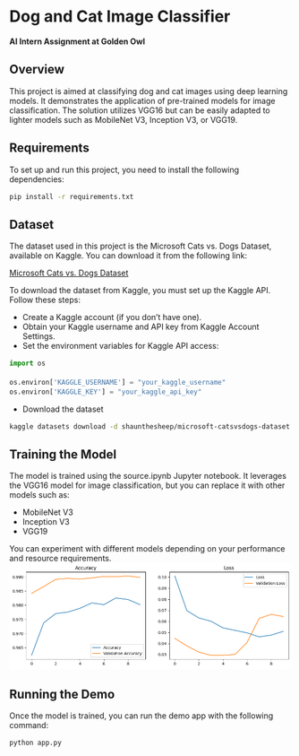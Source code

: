 # Dog and Cat Image Classifier  
**AI Intern Assignment at Golden Owl**

## Overview
This project is aimed at classifying dog and cat images using deep learning models. It demonstrates the application of pre-trained models for image classification. The solution utilizes VGG16 but can be easily adapted to lighter models such as MobileNet V3, Inception V3, or VGG19.

## Requirements
To set up and run this project, you need to install the following dependencies:

```bash
pip install -r requirements.txt
```

## Dataset

The dataset used in this project is the Microsoft Cats vs. Dogs Dataset, available on Kaggle. You can download it from the following link:

[Microsoft Cats vs. Dogs Dataset](https://www.kaggle.com/datasets/shaunthesheep/microsoft-catsvsdogs-dataset)

To download the dataset from Kaggle, you must set up the Kaggle API. Follow these steps:

- Create a Kaggle account (if you don’t have one).
- Obtain your Kaggle username and API key from Kaggle Account Settings.
- Set the environment variables for Kaggle API access:
```python
import os

os.environ['KAGGLE_USERNAME'] = "your_kaggle_username"
os.environ['KAGGLE_KEY'] = "your_kaggle_api_key"
```
- Download the dataset
```bash
kaggle datasets download -d shaunthesheep/microsoft-catsvsdogs-dataset
```

## Training the Model
The model is trained using the source.ipynb Jupyter notebook. It leverages the VGG16 model for image classification, but you can replace it with other models such as:

- MobileNet V3
- Inception V3
- VGG19

You can experiment with different models depending on your performance and resource requirements.
![alt text](image-1.png)
## Running the Demo
Once the model is trained, you can run the demo app with the following command:
```bash
python app.py
```
